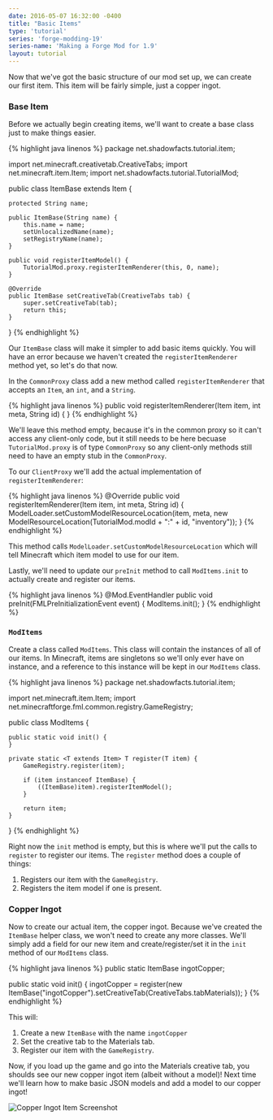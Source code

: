 ```yaml
---
date: 2016-05-07 16:32:00 -0400
title: "Basic Items"
type: 'tutorial'
series: 'forge-modding-19'
series-name: 'Making a Forge Mod for 1.9'
layout: tutorial
---
```


Now that we've got the basic structure of our mod set up, we can create our first item. This item will be fairly simple, just a copper ingot.


### Base Item

Before we actually begin creating items, we'll want to create a base class just to make things easier.

{% highlight java linenos %}
package net.shadowfacts.tutorial.item;

import net.minecraft.creativetab.CreativeTabs;
import net.minecraft.item.Item;
import net.shadowfacts.tutorial.TutorialMod;

public class ItemBase extends Item {

	protected String name;

	public ItemBase(String name) {
		this.name = name;
		setUnlocalizedName(name);
		setRegistryName(name);
	}

	public void registerItemModel() {
		TutorialMod.proxy.registerItemRenderer(this, 0, name);
	}

	@Override
	public ItemBase setCreativeTab(CreativeTabs tab) {
		super.setCreativeTab(tab);
		return this;
	}

}
{% endhighlight %}

Our `ItemBase` class will make it simpler to add basic items quickly. You will have an error because we haven't created the `registerItemRenderer` method yet, so let's do that now.

In the `CommonProxy` class add a new method called `registerItemRenderer` that accepts an `Item`, an `int`, and a `String`.

{% highlight java linenos %}
public void registerItemRenderer(Item item, int meta, String id) {
}
{% endhighlight %}

We'll leave this method empty, because it's in the common proxy so it can't access any client-only code, but it still needs to be here becuase `TutorialMod.proxy` is of type `CommonProxy` so any client-only methods still need to have an empty stub in the `CommonProxy`.

To our `ClientProxy` we'll add the actual implementation of `registerItemRenderer`:

{% highlight java linenos %}
@Override
public void registerItemRenderer(Item item, int meta, String id) {
	ModelLoader.setCustomModelResourceLocation(item, meta, new ModelResourceLocation(TutorialMod.modId + ":" + id, "inventory"));
}
{% endhighlight %}

This method calls `ModelLoader.setCustomModelResourceLocation` which will tell Minecraft which item model to use for our item.

Lastly, we'll need to update our `preInit` method to call `ModItems.init` to actually create and register our items.

{% highlight java linenos %}
@Mod.EventHandler
public void preInit(FMLPreInitializationEvent event) {
	ModItems.init();
}
{% endhighlight %}

### `ModItems`

Create a class called `ModItems`. This class will contain the instances of all of our items. In Minecraft, items are singletons so we'll only ever have on instance, and a reference to this instance will be kept in our `ModItems` class.

{% highlight java linenos %}
package net.shadowfacts.tutorial.item;

import net.minecraft.item.Item;
import net.minecraftforge.fml.common.registry.GameRegistry;

public class ModItems {

	public static void init() {
	}

	private static <T extends Item> T register(T item) {
		GameRegistry.register(item);

		if (item instanceof ItemBase) {
			((ItemBase)item).registerItemModel();
		}

		return item;
	}

}
{% endhighlight %}

Right now the `init` method is empty, but this is where we'll put the calls to `register` to register our items. The `register` method does a couple of things:

1. Registers our item with the `GameRegistry`.
2. Registers the item model if one is present.

### Copper Ingot

Now to create our actual item, the copper ingot. Because we've created the `ItemBase` helper class, we won't need to create any more classes. We'll simply add a field for our new item and create/register/set it in the `init` method of our `ModItems` class.

{% highlight java linenos %}
public static ItemBase ingotCopper;

public static void init() {
	ingotCopper = register(new ItemBase("ingotCopper").setCreativeTab(CreativeTabs.tabMaterials));
}
{% endhighlight %}

This will:

1. Create a new `ItemBase` with the name `ingotCopper`
2. Set the creative tab to the Materials tab.
3. Register our item with the `GameRegistry`.

Now, if you load up the game and go into the Materials creative tab, you shoulds see our new copper ingot item (albeit without a model)! Next time we'll learn how to make basic JSON models and add a model to our copper ingot!

![Copper Ingot Item Screenshot](http://i.imgur.com/6uHudqH.png)
